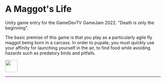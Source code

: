 # A Maggot's Life

<p>Unity game entry for the GameDevTV GameJam 2022. "Death is only the beginning".</p>
<p>The basic premise of this game is that you play as a particularly agile fly maggot being born in a carcass.
  In order to pupate, you must quickly use your affinity for launching yourself in the air, to find food while 
  avoiding hazards such as predatory birds and pitfalls.</p>
<img src="https://media.giphy.com/media/vFKqnCdLPNOKc/giphy.gif" width="40" height="40" />
  <hr>

